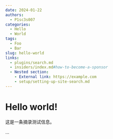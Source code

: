 ```yaml
---
date: 2024-01-22
authors:
  - P1sc3s007
categories:
  - Hello
  - World
tags:
  - Foo
  - Bar
slug: hello-world
links:
  - plugins/search.md
  - insiders/index.md#how-to-become-a-sponsor
  - Nested section:
    - External link: https://example.com
    - setup/setting-up-site-search.md
---
```


# Hello world!

这是一条摘录测试信息。

<!-- more -->
...
